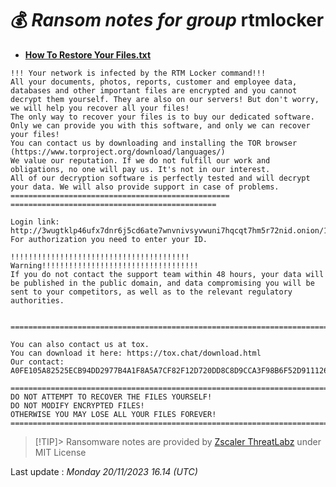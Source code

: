 # 💰 _Ransom notes for group_ rtmlocker
* **[How To Restore Your Files.txt](https://ransomware.live/ransomware_notes/rtmlocker/How%20To%20Restore%20Your%20Files.txt)**

```
!!! Your network is infected by the RTM Locker command!!!
All your documents, photos, reports, customer and employee data, databases and other important files are encrypted and you cannot decrypt them yourself. They are also on our servers! But don't worry, we will help you recover all your files!
The only way to recover your files is to buy our dedicated software. Only we can provide you with this software, and only we can recover your files!
You can contact us by downloading and installing the TOR browser (https://www.torproject.org/download/languages/)
We value our reputation. If we do not fulfill our work and obligations, no one will pay us. It's not in our interest.
All of our decryption software is perfectly tested and will decrypt your data. We will also provide support in case of problems.
================================================= ==============================================

Login link: http://3wugtklp46ufx7dnr6j5cd6ate7wnvnivsyvwuni7hqcqt7hm5r72nid.onion/1D85262A4B3F59090972E7EE7804FC641E9CBB6D65E5F4B376DF37D6180CD1/connect
For authorization you need to enter your ID.

!!!!!!!!!!!!!!!!!!!!!!!!!!!!!!!!!!!!!!!! Warning!!!!!!!!!!!!!!!!!!!!!!!!!!!!!!!!!!!
If you do not contact the support team within 48 hours, your data will be published in the public domain, and data compromising you will be sent to your competitors, as well as to the relevant regulatory authorities.


================================================================================================

You can also contact us at tox.
You can download it here: https://tox.chat/download.html
Our contact: A0FE105A82525ECB94DD2977B4A1F8A5A7CF82F12D720DD8C8D9CCA3F98B6F52D911126AC1DF

================================================================================================
DO NOT ATTEMPT TO RECOVER THE FILES YOURSELF!
DO NOT MODIFY ENCRYPTED FILES!
OTHERWISE YOU MAY LOSE ALL YOUR FILES FOREVER! 
================================================================================================
```


> [!TIP]> Ransomware notes are provided by [Zscaler ThreatLabz](https://github.com/threatlabz/ransomware_notes) under MIT License
> 




Last update : _Monday 20/11/2023 16.14 (UTC)_

